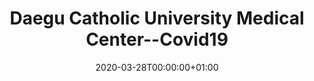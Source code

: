 ---
title: "Daegu Catholic University Medical Center--Covid19"
subtitle: ""
summary: "A teaching university hospitals in Covid-19 endemic area in South Korea.  It contails patients who received Covid-19 test. This DB is onE of the above FEEDER-NET."
owners:
  - organisation: "Daegu Catholic University Medical Center"
    lead: "Sanggyu Kwak"
    alternate: ""
country: "South Korea"
source_types: 
    - "General practice electronic health records"
    - " Inpatient Hospital electronic health records"
omop: "CDM v5.3"
dbms: "Postgres"
patient_count: "1270.0"
has_covid: "Y"
first_time: "TBD"
data_history: "2002 - 03/2020"
references: [""]

authors: 
    - "Sanggyu Kwak"
    - ""
tags: []
categories: ["dataset"]
date: 2020-03-28T00:00:00+01:00
lastmod: 2020-03-28T00:00:00+01:00
featured: false
draft: false

links:
    - icon: globe
      icon_pack: fas
      name: More information
      url: ""
image:
      placement: 1
      caption: ""
      focal_point: ""
      preview_only: false
      alt_text: ""
projects: []
---